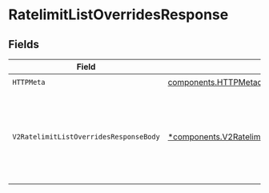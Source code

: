 # RatelimitListOverridesResponse


## Fields

| Field                                                                                                               | Type                                                                                                                | Required                                                                                                            | Description                                                                                                         |
| ------------------------------------------------------------------------------------------------------------------- | ------------------------------------------------------------------------------------------------------------------- | ------------------------------------------------------------------------------------------------------------------- | ------------------------------------------------------------------------------------------------------------------- |
| `HTTPMeta`                                                                                                          | [components.HTTPMetadata](../../models/components/httpmetadata.md)                                                  | :heavy_check_mark:                                                                                                  | N/A                                                                                                                 |
| `V2RatelimitListOverridesResponseBody`                                                                              | [*components.V2RatelimitListOverridesResponseBody](../../models/components/v2ratelimitlistoverridesresponsebody.md) | :heavy_minus_sign:                                                                                                  | Overrides retrieved successfully. Includes pagination metadata if more results are available.                       |